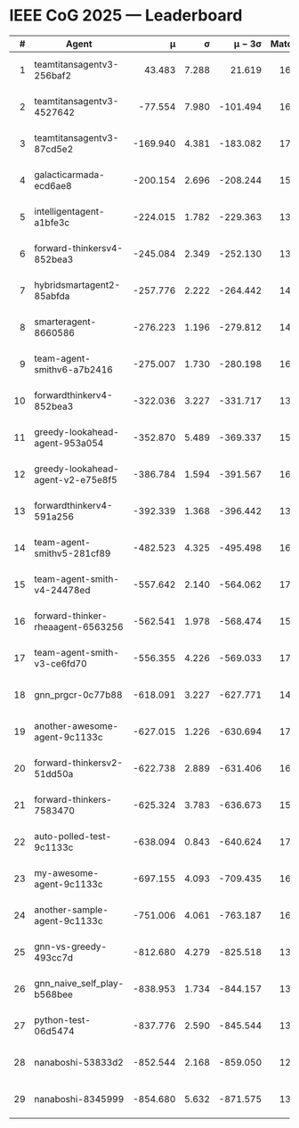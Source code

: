 # IEEE CoG 2025 — Leaderboard

| # | Agent | μ | σ | μ − 3σ | Matches | Updated |
|---:|---|---:|---:|---:|---:|---|
| 1 | teamtitansagentv3-256baf2 | 43.483 | 7.288 | 21.619 | 16916 | 2025-08-23 20:17 |
| 2 | teamtitansagentv3-4527642 | -77.554 | 7.980 | -101.494 | 16310 | 2025-08-23 20:17 |
| 3 | teamtitansagentv3-87cd5e2 | -169.940 | 4.381 | -183.082 | 17546 | 2025-08-23 20:17 |
| 4 | galacticarmada-ecd6ae8 | -200.154 | 2.696 | -208.244 | 15300 | 2025-08-23 20:17 |
| 5 | intelligentagent-a1bfe3c | -224.015 | 1.782 | -229.363 | 13877 | 2025-08-23 20:17 |
| 6 | forward-thinkersv4-852bea3 | -245.084 | 2.349 | -252.130 | 13289 | 2025-08-23 20:17 |
| 7 | hybridsmartagent2-85abfda | -257.776 | 2.222 | -264.442 | 14273 | 2025-08-23 20:17 |
| 8 | smarteragent-8660586 | -276.223 | 1.196 | -279.812 | 14126 | 2025-08-23 20:17 |
| 9 | team-agent-smithv6-a7b2416 | -275.007 | 1.730 | -280.198 | 16440 | 2025-08-23 20:17 |
| 10 | forwardthinkerv4-852bea3 | -322.036 | 3.227 | -331.717 | 13551 | 2025-08-23 20:17 |
| 11 | greedy-lookahead-agent-953a054 | -352.870 | 5.489 | -369.337 | 15550 | 2025-08-23 20:17 |
| 12 | greedy-lookahead-agent-v2-e75e8f5 | -386.784 | 1.594 | -391.567 | 16550 | 2025-08-23 20:17 |
| 13 | forwardthinkerv4-591a256 | -392.339 | 1.368 | -396.442 | 13612 | 2025-08-23 20:17 |
| 14 | team-agent-smithv5-281cf89 | -482.523 | 4.325 | -495.498 | 16220 | 2025-08-23 20:17 |
| 15 | team-agent-smith-v4-24478ed | -557.642 | 2.140 | -564.062 | 17002 | 2025-08-23 20:17 |
| 16 | forward-thinker-rheaagent-6563256 | -562.541 | 1.978 | -568.474 | 15668 | 2025-08-23 20:17 |
| 17 | team-agent-smith-v3-ce6fd70 | -556.355 | 4.226 | -569.033 | 17682 | 2025-08-23 20:17 |
| 18 | gnn_prgcr-0c77b88 | -618.091 | 3.227 | -627.771 | 14700 | 2025-08-23 20:17 |
| 19 | another-awesome-agent-9c1133c | -627.015 | 1.226 | -630.694 | 17340 | 2025-08-23 20:17 |
| 20 | forward-thinkersv2-51dd50a | -622.738 | 2.889 | -631.406 | 16048 | 2025-08-23 20:17 |
| 21 | forward-thinkers-7583470 | -625.324 | 3.783 | -636.673 | 15240 | 2025-08-23 20:17 |
| 22 | auto-polled-test-9c1133c | -638.094 | 0.843 | -640.624 | 17020 | 2025-08-23 20:17 |
| 23 | my-awesome-agent-9c1133c | -697.155 | 4.093 | -709.435 | 16460 | 2025-08-23 20:17 |
| 24 | another-sample-agent-9c1133c | -751.006 | 4.061 | -763.187 | 16680 | 2025-08-23 20:17 |
| 25 | gnn-vs-greedy-493cc7d | -812.680 | 4.279 | -825.518 | 13280 | 2025-08-23 20:17 |
| 26 | gnn_naive_self_play-b568bee | -838.953 | 1.734 | -844.157 | 13180 | 2025-08-23 20:17 |
| 27 | python-test-06d5474 | -837.776 | 2.590 | -845.544 | 13350 | 2025-08-23 20:17 |
| 28 | nanaboshi-53833d2 | -852.544 | 2.168 | -859.050 | 12740 | 2025-08-23 20:17 |
| 29 | nanaboshi-8345999 | -854.680 | 5.632 | -871.575 | 13870 | 2025-08-23 20:17 |
